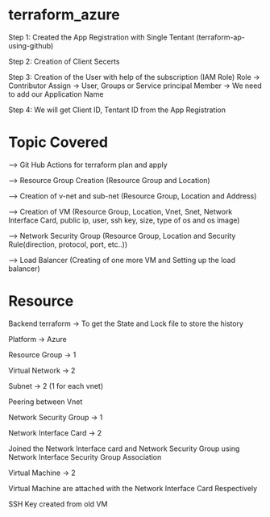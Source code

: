 # terraform_azure


Step 1:
Created the App Registration with Single Tentant (terraform-ap-using-github)

Step 2:
Creation of Client Secerts

Step 3:
Creation of the User with help of the subscription (IAM Role)
Role -> Contributor
Assign -> User, Groups or Service principal
Member -> We need to add our Application Name

Step 4:
We will get Client ID, Tentant ID from the App Registration


# Topic Covered

--> Git Hub Actions for terraform plan and apply

--> Resource Group Creation
(Resource Group and Location)

--> Creation of v-net and sub-net
(Resource Group, Location and Address)

--> Creation of VM
(Resource Group, Location, Vnet, Snet, Network Interface Card, public ip, user, ssh key, size, type of os and os image)

--> Network Security Group
(Resource Group, Location and Security Rule(direction, protocol, port, etc..))

--> Load Balancer
(Creating of one more VM and Setting up the load balancer)

# Resource

Backend terraform -> To get the State and Lock file to store the history

Platform -> Azure

Resource Group -> 1

Virtual Network -> 2

Subnet -> 2 (1 for each vnet)

Peering between Vnet

Network Security Group -> 1

Network Interface Card -> 2

Joined the Network Interface card and Network Security Group using Network Interface Security Group Association

Virtual Machine -> 2

Virtual Machine are attached with the Network Interface Card Respectively

SSH Key created from old VM
